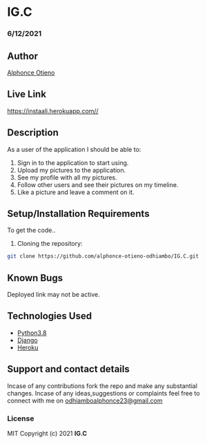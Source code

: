 # IG.C
### 6/12/2021
## Author
[Alphonce Otieno](https://github.com/alphonce-otieno-odhiambo)

## Live Link
https://instaali.herokuapp.com//

## Description
As a user of the application I should be able to:
1. Sign in to the application to start using.
2. Upload my pictures to the application.
3. See my profile with all my pictures.
4. Follow other users and see their pictures on my timeline.
5. Like a picture and leave a comment on it.

## Setup/Installation Requirements
To get the code..
1. Cloning the repository:
  ```bash
  git clone https://github.com/alphonce-otieno-odhiambo/IG.C.git
  ```

## Known Bugs
Deployed link may not be active.
## Technologies Used
* [Python3.8](https://www.python.org/)
* [Django](http://django.pocoo.org/)
* [Heroku](https://heroku.com)
## Support and contact details
Incase of any contributions fork the repo and make any substantial changes.
Incase of any ideas,suggestions or complaints feel free to connect with me on odhiamboalphonce23@gmail.com

### License
MIT
Copyright (c) 2021 **IG.C**
